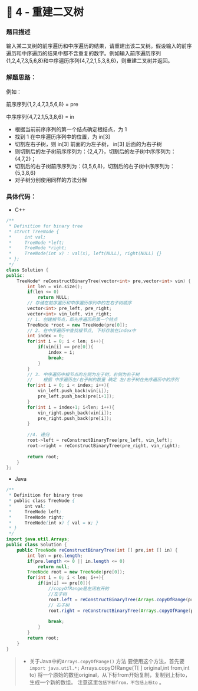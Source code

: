 # 🏃 4 - 重建二叉树



### 题目描述

输入某二叉树的前序遍历和中序遍历的结果，请重建出该二叉树。假设输入的前序遍历和中序遍历的结果中都不含重复的数字。例如输入前序遍历序列{1,2,4,7,3,5,6,8}和中序遍历序列{4,7,2,1,5,3,8,6}，则重建二叉树并返回。



### 解题思路：

例如：

前序序列{1,2,4,7,3,5,6,8} = pre

中序序列{4,7,2,1,5,3,8,6} = in



- 根据当前前序序列的第一个结点确定根结点，为 1
- 找到 1 在中序遍历序列中的位置，为 in[3]
- 切割左右子树，则 in[3] 前面的为左子树， in[3] 后面的为右子树
- 则切割后的左子树前序序列为：{2,4,7}，切割后的左子树中序序列为：{4,7,2}；
- 切割后的右子树前序序列为：{3,5,6,8}，切割后的右子树中序序列为：{5,3,8,6}
- 对子树分别使用同样的方法分解



### 具体代码：

- C++

```cpp
/**
 * Definition for binary tree
 * struct TreeNode {
 *     int val;
 *     TreeNode *left;
 *     TreeNode *right;
 *     TreeNode(int x) : val(x), left(NULL), right(NULL) {}
 * };
 */
class Solution {
public:
    TreeNode* reConstructBinaryTree(vector<int> pre,vector<int> vin) {
        int len = vin.size();
        if(len <= 0)
            return NULL;
        // 存储在前序遍历和中序遍历序列中的左右子树顺序
        vector<int> pre_left, pre_right;
        vector<int> vin_left, vin_right;
        // 1. 创建根节点，即先序遍历的第一个结点
        TreeNode *root = new TreeNode(pre[0]);
        // 2. 在中序遍历中查找根节点, 下标存放在index中
        int index = 0;
        for(int i = 0; i < len; i++){
            if(vin[i] == pre[0]){
                index = i;
                break;
            }
        }
        // 3. 中序遍历中根节点的左侧为左子树，右侧为右子树
        //    根据 中序遍历左/右子树的数量 确定 左/右子树在先序遍历中的序列
        for(int i = 0; i < index; i++){
            vin_left.push_back(vin[i]);
            pre_left.push_back(pre[i+1]);
        }
        for(int i = index+1; i<len; i++){
            vin_right.push_back(vin[i]);
            pre_right.push_back(pre[i]);
        }
        
        //4. 递归
        root->left = reConstructBinaryTree(pre_left, vin_left);
        root->right = reConstructBinaryTree(pre_right, vin_right);
        
        return root;
    }
};
```



- Java

```java
/**
 * Definition for binary tree
 * public class TreeNode {
 *     int val;
 *     TreeNode left;
 *     TreeNode right;
 *     TreeNode(int x) { val = x; }
 * }
 */
import java.util.Arrays;
public class Solution {
    public TreeNode reConstructBinaryTree(int [] pre,int [] in) {
        int len = pre.length;
        if(pre.length <= 0 || in.length <= 0)
            return null;
        TreeNode root = new TreeNode(pre[0]);
        for(int i = 0; i < len; i++){
            if(in[i] == pre[0]){
                //copyOfRange是左闭右开的
                //左子树
                root.left = reConstructBinaryTree(Arrays.copyOfRange(pre,1,i+1), Arrays.copyOfRange(in,0,i));
                // 右子树
                root.right = reConstructBinaryTree(Arrays.copyOfRange(pre,i+1,len), Arrays.copyOfRange(in,i+1,len));
                
                break;
            }
        }
        return root;
    }
}
```



> - 关于Java中的`Arrays.copyOfRange()` 方法
>    要使用这个方法，首先要 `import java.util.*;`
>    Arrays.copyOfRange(T[ ] original,int from,int to)
>    将一个原始的数组original，从下标from开始复制，复制到上标to，生成一个新的数组。
>    注意这里`包括下标from，不包括上标to` 。